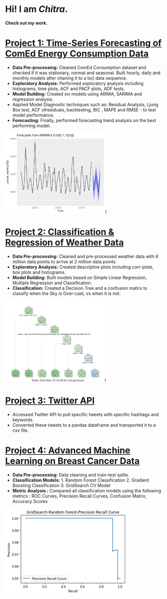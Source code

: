 # Hi! I am **_Chitra_**.

**Check out my work.**

# [Project 1: Time-Series Forecasting of ComEd Energy Consumption Data](https://github.com/ChitraPirthyani/DataNerd/blob/master/Time%20series%20Analysis-%20ComEd.R)
* **Data Pre-processing:** Cleaned ComEd Consumption dataset and checked if it was stationary, normal and seasonal.
Built hourly, daily and monthly models after chaning it to a ts() data sequence.
* **Exploratory Analysis:** Performed exploratory analysis including histograms, time plots, ACF and PACF plots, ADF tests.
* **Model Building:** Created six models using ARIMA, SARIMA and regression analysis. 
* Applied Model Diagnostic techniques such as: Residual Analysis, Ljung Box test, ACF ofresiduals, backtesting, BIC , MAPE and RMSE - to test model performance. 
* **Forecasting:** Finally, performed forecasting trend analysis on the best performing model. 

![](/images/Picture1.png)! 

# [Project 2: Classification & Regression of Weather Data](https://github.com/ChitraPirthyani/DataNerd/blob/master/DSC441%20Weather%20data%20Decision%20Trees.R)
* **Data Pre-processing:** Cleaned and pre-processed weather data with 6 million data points to arrive at 2 million data points.
* **Exploratory Analysis:** Created descriptive plots including corr-plots, box plots and histograms.
* **Model Building:** Built models based on Simple Linear Regression, Multiple Regression and Classification.
* **Classification:** Created a Decision Tree and a confusion matirx to classify when the Sky is Over-cast, vs when it is not. 

![](/images/Picture3.png)!


# [Project 3: Twitter API](https://github.com/ChitraPirthyani/DataNerd/blob/master/TwitterAPI.py)
* Accessed Twitter API to pull specific tweets with specific hashtags and keywords.
* Converted these tweets to a pandas dataframe and transported it to a csv file. 

# [Project 4: Advanced Machine Learning on Breast Cancer Data](https://github.com/ChitraPirthyani/DataNerd/blob/master/Advanced%20Machine%20Learning%20-%201.ipynb)
* **Data Pre-processing:** Data cleaning and train-test splits.
* **Classification Models:** 1. Random Forest Classification
                             2. Gradient Boosting Classification
                             3. GridSearch CV Model
* **Metric Analysis :** Compared all classification models using the following metrics : ROC Curves, Precision Recall Curves, Confusion Matrix, Accuracy Scores

![](/images/picture5.png)


